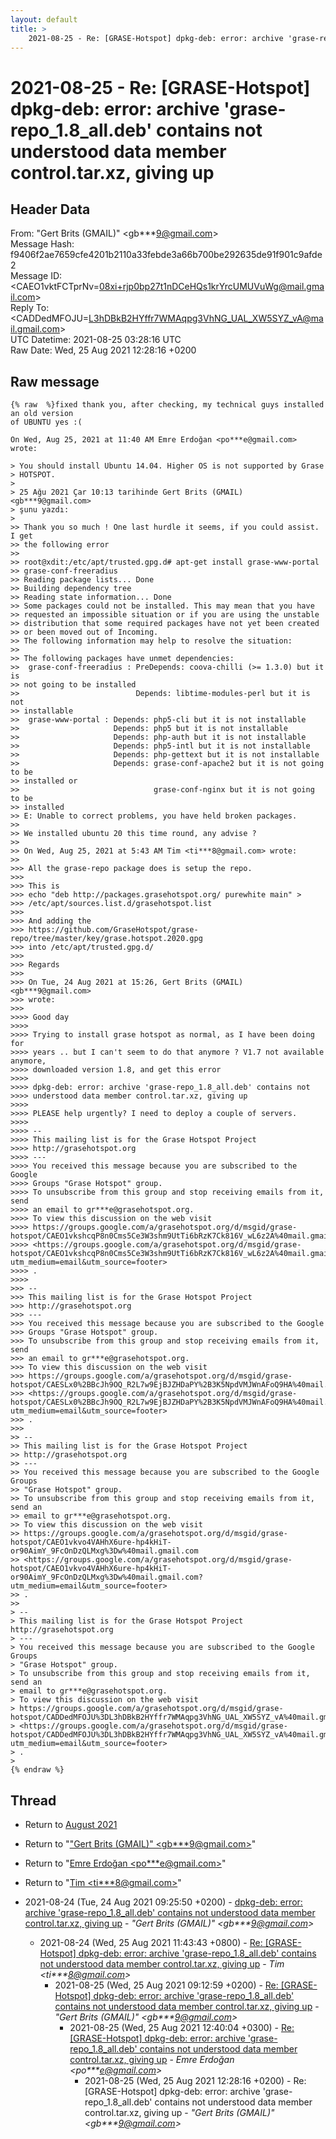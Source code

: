 ```yaml
---
layout: default
title: >
    2021-08-25 - Re: [GRASE-Hotspot] dpkg-deb: error: archive 'grase-repo_1.8_all.deb' contains not understood data member control.tar.xz, giving up
---
```


# 2021-08-25 - Re: [GRASE-Hotspot] dpkg-deb: error: archive 'grase-repo_1.8_all.deb' contains not understood data member control.tar.xz, giving up

## Header Data

From: "Gert Brits (GMAIL)" \<gb***9@gmail.com\><br>
Message Hash: f9406f2ae7659cfe4201b2110a33febde3a66b700be292635de91f901c9afde2<br>
Message ID: \<CAEO1vktFCTprNv=08xi+rjp0bp27t1nDCeHQs1krYrcUMUVuWg@mail.gmail.com\><br>
Reply To: \<CADDedMFOJU=L3hDBkB2HYffr7WMAqpg3VhNG_UAL_XW5SYZ_vA@mail.gmail.com\><br>
UTC Datetime: 2021-08-25 03:28:16 UTC<br>
Raw Date: Wed, 25 Aug 2021 12:28:16 +0200<br>

## Raw message

```
{% raw  %}fixed thank you, after checking, my technical guys installed an old version
of UBUNTU yes :(

On Wed, Aug 25, 2021 at 11:40 AM Emre Erdoğan <po***e@gmail.com> wrote:

> You should install Ubuntu 14.04. Higher OS is not supported by Grase
> HOTSPOT.
>
> 25 Ağu 2021 Çar 10:13 tarihinde Gert Brits (GMAIL) <gb***9@gmail.com>
> şunu yazdı:
>
>> Thank you so much ! One last hurdle it seems, if you could assist. I get
>> the following error
>>
>> root@xdit:/etc/apt/trusted.gpg.d# apt-get install grase-www-portal
>> grase-conf-freeradius
>> Reading package lists... Done
>> Building dependency tree
>> Reading state information... Done
>> Some packages could not be installed. This may mean that you have
>> requested an impossible situation or if you are using the unstable
>> distribution that some required packages have not yet been created
>> or been moved out of Incoming.
>> The following information may help to resolve the situation:
>>
>> The following packages have unmet dependencies:
>>  grase-conf-freeradius : PreDepends: coova-chilli (>= 1.3.0) but it is
>> not going to be installed
>>                          Depends: libtime-modules-perl but it is not
>> installable
>>  grase-www-portal : Depends: php5-cli but it is not installable
>>                     Depends: php5 but it is not installable
>>                     Depends: php-auth but it is not installable
>>                     Depends: php5-intl but it is not installable
>>                     Depends: php-gettext but it is not installable
>>                     Depends: grase-conf-apache2 but it is not going to be
>> installed or
>>                              grase-conf-nginx but it is not going to be
>> installed
>> E: Unable to correct problems, you have held broken packages.
>>
>> We installed ubuntu 20 this time round, any advise ?
>>
>> On Wed, Aug 25, 2021 at 5:43 AM Tim <ti***8@gmail.com> wrote:
>>
>>> All the grase-repo package does is setup the repo.
>>>
>>> This is
>>> echo "deb http://packages.grasehotspot.org/ purewhite main" >
>>> /etc/apt/sources.list.d/grasehotspot.list
>>>
>>> And adding the
>>> https://github.com/GraseHotspot/grase-repo/tree/master/key/grase.hotspot.2020.gpg
>>> into /etc/apt/trusted.gpg.d/
>>>
>>> Regards
>>>
>>> On Tue, 24 Aug 2021 at 15:26, Gert Brits (GMAIL) <gb***9@gmail.com>
>>> wrote:
>>>
>>>> Good day
>>>>
>>>> Trying to install grase hotspot as normal, as I have been doing for
>>>> years .. but I can't seem to do that anymore ? V1.7 not available anymore,
>>>> downloaded version 1.8, and get this error
>>>>
>>>> dpkg-deb: error: archive 'grase-repo_1.8_all.deb' contains not
>>>> understood data member control.tar.xz, giving up
>>>>
>>>> PLEASE help urgently? I need to deploy a couple of servers.
>>>>
>>>> --
>>>> This mailing list is for the Grase Hotspot Project
>>>> http://grasehotspot.org
>>>> ---
>>>> You received this message because you are subscribed to the Google
>>>> Groups "Grase Hotspot" group.
>>>> To unsubscribe from this group and stop receiving emails from it, send
>>>> an email to gr***e@grasehotspot.org.
>>>> To view this discussion on the web visit
>>>> https://groups.google.com/a/grasehotspot.org/d/msgid/grase-hotspot/CAEO1vkshcqP8n0Cms5Ce3W3shm9UtTi6bRzK7Ck816V_wL6z2A%40mail.gmail.com
>>>> <https://groups.google.com/a/grasehotspot.org/d/msgid/grase-hotspot/CAEO1vkshcqP8n0Cms5Ce3W3shm9UtTi6bRzK7Ck816V_wL6z2A%40mail.gmail.com?utm_medium=email&utm_source=footer>
>>>> .
>>>>
>>> --
>>> This mailing list is for the Grase Hotspot Project
>>> http://grasehotspot.org
>>> ---
>>> You received this message because you are subscribed to the Google
>>> Groups "Grase Hotspot" group.
>>> To unsubscribe from this group and stop receiving emails from it, send
>>> an email to gr***e@grasehotspot.org.
>>> To view this discussion on the web visit
>>> https://groups.google.com/a/grasehotspot.org/d/msgid/grase-hotspot/CAESLx0%2BBcJh9OQ_R2L7w9EjBJZHDaPY%2B3K5NpdVMJWnAFoQ9HA%40mail.gmail.com
>>> <https://groups.google.com/a/grasehotspot.org/d/msgid/grase-hotspot/CAESLx0%2BBcJh9OQ_R2L7w9EjBJZHDaPY%2B3K5NpdVMJWnAFoQ9HA%40mail.gmail.com?utm_medium=email&utm_source=footer>
>>> .
>>>
>> --
>> This mailing list is for the Grase Hotspot Project
>> http://grasehotspot.org
>> ---
>> You received this message because you are subscribed to the Google Groups
>> "Grase Hotspot" group.
>> To unsubscribe from this group and stop receiving emails from it, send an
>> email to gr***e@grasehotspot.org.
>> To view this discussion on the web visit
>> https://groups.google.com/a/grasehotspot.org/d/msgid/grase-hotspot/CAEO1vkvo4VAHhX6ure-hp4kHiT-or90AimY_9FcOnDzQLMxg%3Dw%40mail.gmail.com
>> <https://groups.google.com/a/grasehotspot.org/d/msgid/grase-hotspot/CAEO1vkvo4VAHhX6ure-hp4kHiT-or90AimY_9FcOnDzQLMxg%3Dw%40mail.gmail.com?utm_medium=email&utm_source=footer>
>> .
>>
> --
> This mailing list is for the Grase Hotspot Project http://grasehotspot.org
> ---
> You received this message because you are subscribed to the Google Groups
> "Grase Hotspot" group.
> To unsubscribe from this group and stop receiving emails from it, send an
> email to gr***e@grasehotspot.org.
> To view this discussion on the web visit
> https://groups.google.com/a/grasehotspot.org/d/msgid/grase-hotspot/CADDedMFOJU%3DL3hDBkB2HYffr7WMAqpg3VhNG_UAL_XW5SYZ_vA%40mail.gmail.com
> <https://groups.google.com/a/grasehotspot.org/d/msgid/grase-hotspot/CADDedMFOJU%3DL3hDBkB2HYffr7WMAqpg3VhNG_UAL_XW5SYZ_vA%40mail.gmail.com?utm_medium=email&utm_source=footer>
> .
>
{% endraw %}
```

## Thread

+ Return to [August 2021](/archive/2021/08)

+ Return to "["Gert Brits (GMAIL)" <gb***9<span>@</span>gmail.com>](/authors/gb___9_at_gmail_com)"
+ Return to "[Emre Erdoğan <po***e<span>@</span>gmail.com>](/authors/po___e_at_gmail_com)"
+ Return to "[Tim <ti***8<span>@</span>gmail.com>](/authors/ti___8_at_gmail_com)"

+ 2021-08-24 (Tue, 24 Aug 2021 09:25:50 +0200) - [dpkg-deb: error: archive 'grase-repo_1.8_all.deb' contains not understood data member control.tar.xz, giving up](/archive/2021/08/463bac45e0b6473c5629903a58b6516b44d3b7893789211d06900569c28c2b10) - _"Gert Brits (GMAIL)" \<gb***9@gmail.com\>_
  + 2021-08-24 (Wed, 25 Aug 2021 11:43:43 +0800) - [Re: [GRASE-Hotspot] dpkg-deb: error: archive 'grase-repo_1.8_all.deb' contains not understood data member control.tar.xz, giving up](/archive/2021/08/cdbb2a7b1be75f60d590a2c6d56fa688dd82b984e05bf8debead4b509c1dada0) - _Tim \<ti***8@gmail.com\>_
    + 2021-08-25 (Wed, 25 Aug 2021 09:12:59 +0200) - [Re: [GRASE-Hotspot] dpkg-deb: error: archive 'grase-repo_1.8_all.deb' contains not understood data member control.tar.xz, giving up](/archive/2021/08/11184f878f911b827070fcd38efbd203a9fbf6658f5f40418f3c71469f7fd6a5) - _"Gert Brits (GMAIL)" \<gb***9@gmail.com\>_
      + 2021-08-25 (Wed, 25 Aug 2021 12:40:04 +0300) - [Re: [GRASE-Hotspot] dpkg-deb: error: archive 'grase-repo_1.8_all.deb' contains not understood data member control.tar.xz, giving up](/archive/2021/08/de9f3dfe51a8c7582bf52150380511bc5ac8a66547e347bd65c7b4b92a345bf1) - _Emre Erdoğan \<po***e@gmail.com\>_
        + 2021-08-25 (Wed, 25 Aug 2021 12:28:16 +0200) - Re: [GRASE-Hotspot] dpkg-deb: error: archive 'grase-repo_1.8_all.deb' contains not understood data member control.tar.xz, giving up - _"Gert Brits (GMAIL)" \<gb***9@gmail.com\>_

